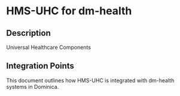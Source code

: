 # HMS-UHC for dm-health

## Description

Universal Healthcare Components

## Integration Points

This document outlines how HMS-UHC is integrated with dm-health systems in Dominica.
